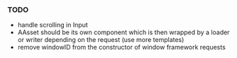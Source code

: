 ### TODO

- handle scrolling in Input
- AAsset should be its own component which is then wrapped by a loader or
writer depending on the request (use more templates)
- remove windowID from the constructor of window framework requests
